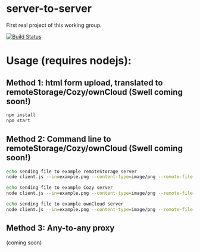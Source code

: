 # server-to-server
First real project of this working group.

[![Build Status](https://travis-ci.org/Decentralized-Sharing-Working-Group/server-to-server.svg)](https://travis-ci.org/Decentralized-Sharing-Working-Group/server-to-server)

# Usage (requires nodejs):

## Method 1: html form upload, translated to remoteStorage/Cozy/ownCloud (Swell coming soon!)

````bash
npm install
npm start
````

## Method 2: Command line to remoteStorage/Cozy/ownCloud (Swell coming soon!)

````bash
echo sending file to example remoteStorage server
node client.js --in=example.png --content-type=image/png --remote-file-name=example.png --server-type=remotestorage --host=storage.5apps.com --port=443 --base-path=/dswg/test/ --my-token=3a0d6830acea73605bde4e919b107886

echo sending file to example Cozy server
node client.js --in=example.png --content-type=image/png --remote-file-name=example.png --server-type=cozy --host=paulsharing2.cozycloud.cc --port=443 --base-path=/cozy/ --my-username=Upsc0D0Xruhe9bj5qB3U4HcZidDEkAgd --my-password=dC4KvlfBwqriMJ3aCAjG6qLddPkPgr5z

echo sending file to example ownCloud server
node client.js --in=example.png --content-type=image/png --remote-file-name=example.png --server-type=owncloud --host=owncloud.michielbdejong.com --port=443 --base-path=/remote.php/webdav/ --my-username=ohyuH8Eipie1choo5shaisheezaiSoh2atouf3aa --my-password=ahCe1oaboh2aephoo5kahghaen9leaQuai0zooki
````

## Method 3: Any-to-any proxy

(coming soon)
